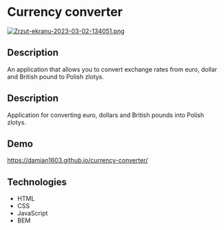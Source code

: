 # Currency converter

[![Zrzut-ekranu-2023-03-02-134051.png](https://i.postimg.cc/j2tw3DyM/Zrzut-ekranu-2023-03-02-134051.png)](https://postimg.cc/Q9YdHx47)

## Description

An application that allows you to convert exchange rates from euro, dollar and British pound to Polish zlotys.

## Description

Application for converting euro, dollars and British pounds into Polish zlotys.

## Demo 

https://damian1603.github.io/currency-converter/

## Technologies
- HTML
- CSS
- JavaScript
- BEM
